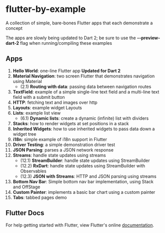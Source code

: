 # flutter-by-example
A collection of simple, bare-bones Flutter apps that each demonstrate a concept

The apps are slowly being updated to Dart 2; be sure to use the __--preview-dart-2__ flag when running/compiling these examples

## Apps

1. __Hello World__: one-line Flutter app __Updated for Dart 2__
2. __Material Navigation__: two screen Flutter that demonstrates navigation using Material
    * (2.1) __Routing with data__: passing data between navigation routes
3. __TextField__: example of a simple single-line text field and a multi-line text field with a submit button
4. __HTTP__: fetching text and images over http
5. __Layouts__: example widget Layouts
6. __Lists__: example list view
    * (6.1) __Dynamic lists__: create a dynamic (infinite) list with dividers 
7. __Stacks__: how to render widgets at set positions in a stack
8. __Inherited Widgets__: how to use inherited widgets to pass data down a widget tree
9. __i18n__: simple example of i18n support in Flutter
10. __Driver Testing__: a simple demonstration driver test
11. __JSON Parsing__: parses a JSON network response
12. __Streams__: handle state updates using streams
    * (12.1) __StreamBuilder__: handle state updates using StreamBuilder
    * (12.2) __RxDart__: handle state updates using StreamBuilder with Observables
    * (12.3) __JSON with Streams__: HTTP and JSON parsing using streams
13. __Bottom Nav Bar__: Simple bottom nav bar implementation, using Stack and OffStage
14. __Custom Painter__: implements a basic bar chart using a custom painter
15. __Tabs__: tabbed pages demo

## Flutter Docs

For help getting started with Flutter, view Flutter's online
[documentation](http://flutter.io/).
